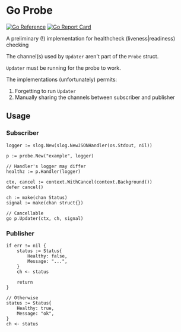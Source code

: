# Go Probe

[![Go Reference](https://pkg.go.dev/badge/github.com/DazWilkin/go-probe.svg)](https://pkg.go.dev/github.com/DazWilkin/go-probe)
[![Go Report Card](https://goreportcard.com/badge/github.com/DazWilkin/go-probe)](https://goreportcard.com/report/github.com/DazWilkin/go-probe)

A preliminary (!) implementation for healthcheck (liveness|readiness) checking

The channel(s) used by `Updater` aren't part of the `Probe` struct.

`Updater` must be running for the probe to work.

The implementations (unfortunately) permits:

1. Forgetting to run `Updater`
1. Manually sharing the channels between subscriber and publisher

## Usage

### Subscriber

```golang
logger := slog.New(slog.NewJSONHandler(os.Stdout, nil))

p := probe.New("example", logger)

// Handler's logger may differ
healthz := p.Handler(logger)

ctx, cancel := context.WithCancel(context.Background())
defer cancel()

ch := make(chan Status)
signal := make(chan struct{})

// Cancellable
go p.Updater(ctx, ch, signal)
```

### Publisher

```golang
if err != nil {
    status := Status{
        Healthy: false,
        Message: "...",
    }
    ch <- status

    return
}

// Otherwise
status := Status{
    Healthy: true,
    Message: "ok",
}
ch <- status
```
